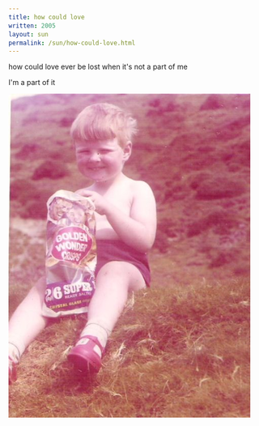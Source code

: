 ```yaml
---
title: how could love
written: 2005
layout: sun
permalink: /sun/how-could-love.html
---
```


<div class="poem">
how could love  
ever be lost  
when it's not a part of me  
 
I'm a part of it
</div>

![Crisps](/assets/images/bio/hughieCrisps.jpg "Hughie with crisps")
